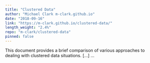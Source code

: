 ```yaml
---
title: "Clustered Data"
author: "Michael Clark m-clark.github.io"
date: "2018-09-16"
link: "https://m-clark.github.io/clustered-data/"
length_weight: "2.4%"
repo: "m-clark/clustered-data"
pinned: false
---
```


This document provides a brief comparison of various approaches to dealing with clustered data situations. [...]  ...

